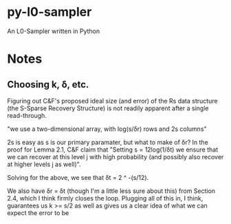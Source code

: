 py-l0-sampler
=============

An L0-Sampler written in Python

Notes
=====

Choosing k, δ, etc.
-------------------
Figuring out C&F's proposed ideal size (and error) of the Rs data structure (the S-Sparse Recovery Structure) is not readily apparent after a single read-through. 

"we use a two-dimensional array, with log(s/δr) rows and 2s columns"

2s is easy as s is our primary paramater, but what to make of δr? In the proof for Lemma 2.1, C&F claim that "Setting s = 12log(1/δt) we ensure that we can recover at this level j with high probability (and possibly also recover at higher levels j as well)". 

Solving for the above, we see that δt = 2 ^ -(s/12). 

We also have δr = δt (though I'm a little less sure about this) from Section 2.4, which I think firmly closes the loop. Plugging all of this in, I think, guarantees us k >= s/2 as well as gives us a clear idea of what we can expect the error to be
